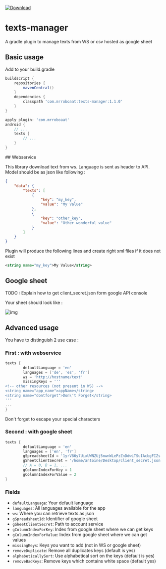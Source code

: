 [ ![Download](https://api.bintray.com/packages/arnoult-antoine/maven/texts-manager/images/download.svg) ](https://bintray.com/arnoult-antoine/maven/texts-manager/_latestVersion)

# texts-manager

A gradle plugin to manage texts from WS or csv hosted as google sheet

## Basic usage

Add to your build.gradle

```gradle
buildscript {
    repositories {
        mavenCentral()
    }
    dependencies {
        classpath 'com.mrroboaat:texts-manager:1.1.0'
    }
}

apply plugin: 'com.mrroboaat'
android {
    // ...
    texts {
        // ...
    }
}
```

## Webservice

This library download text from ws. Language is sent as header to API. Model should be as json like following :

```json
{
    "data": {
        "texts": [
            {
                "key": "my_key",
                "value": "My Value"
            },
            {
                "key": "other_key",
                "value": "Other wonderful value"
            }
        ]
    }
}
```

Plugin will produce the following lines and create right xml files if it does not exist
```xml
<string name="my_key">My Value</string>
```

## Google sheet

TODO : Explain how to get client_secret.json form google API console


Your sheet should look like :

![img](https://github.com/aat-antoine/texts-manager/blob/master/GoogleSheet.png)


## Advanced usage

You have to distinguish 2 use case :

### First : with webservice

```gradle
texts {
        defaultLanguage = 'en'
        languages = ['de', 'es', 'fr']
        ws = 'http://hostname/text'
        missingKeys = '''
<!-- other resources (not present in WS) -->
<string name="app_name">appName</string>
<string name="dontforget">Don\'t Forget</string>
'''
...
}
```

Don't forget to escape your special characters

### Second : with google sheet

```gradle
texts {
        defaultLanguage = 'en'
        languages = ['en', 'fr']
        gSpreadsheetId = '1yrV86y7UixUWNZUj5nwnWLePzZnDdwLTSuIAcbgFIZs'
        gSheetClientSecret = '/home/antoine/Desktop/client_secret.json'
        // A = 0, B = 1, ...
        gColumnIndexForKey = 1
        gColumnIndexForValue = 2
}
```


### Fields
* `defaultLanguage`: Your default language
* `languages`: All languages available for the app
* `ws`: Where you can retrieve texts as json
* `gSpreadsheetId`: Identifier of google sheet
* `gSheetClientSecret`: Path to account service
* `gColumnIndexForKey`: Index from google sheet where we can get keys
* `gColumnIndexForValue`: Index from google sheet where we can get values
* `missingKeys`: Keys you want to add (not in WS or google sheet)
* `removeDuplicate`: Remove all duplicates keys (default is yes)
* `alphabeticallySort`: Use alphabetical sort on the keys (default is yes)
* `removeBadKeys`: Remove keys which contains white space (default yes)


